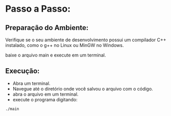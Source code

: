 # Passo a Passo:

## Preparação do Ambiente:

Verifique se o seu ambiente de desenvolvimento possui um compilador C++ instalado, como o g++ no Linux ou MinGW no Windows.

baixe o arquivo main e execute em um terminal.

## Execução:

* Abra um terminal.
* Navegue até o diretório onde você salvou o arquivo com o código.
* abra o arquivo em um terminal.
* execute o programa digitando:
```bash
./main
```

